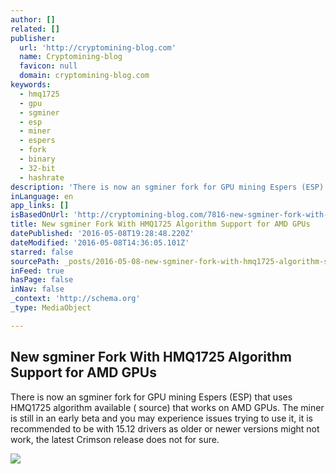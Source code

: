 ```yaml
---
author: []
related: []
publisher:
  url: 'http://cryptomining-blog.com'
  name: Cryptomining-blog
  favicon: null
  domain: cryptomining-blog.com
keywords:
  - hmq1725
  - gpu
  - sgminer
  - esp
  - miner
  - espers
  - fork
  - binary
  - 32-bit
  - hashrate
description: 'There is now an sgminer fork for GPU mining Espers (ESP) that uses HMQ1725 algorithm available ( source) that works on AMD GPUs. The miner is still in an early beta and you may experience issues trying to use it, it is recommended to be with 15.12 drivers as older or newer versions might not work, the latest Crimson release does not for sure.'
inLanguage: en
app_links: []
isBasedOnUrl: 'http://cryptomining-blog.com/7816-new-sgminer-fork-with-hmq1725-algorithm-support-for-amd-gpus/'
title: New sgminer Fork With HMQ1725 Algorithm Support for AMD GPUs
datePublished: '2016-05-08T19:28:48.220Z'
dateModified: '2016-05-08T14:36:05.101Z'
starred: false
sourcePath: _posts/2016-05-08-new-sgminer-fork-with-hmq1725-algorithm-support-for-amd-gpus.md
inFeed: true
hasPage: false
inNav: false
_context: 'http://schema.org'
_type: MediaObject

---
```

<article style=""><h1>New sgminer Fork With HMQ1725 Algorithm Support for AMD GPUs</h1><p>There is now an sgminer fork for GPU mining Espers (ESP) that uses HMQ1725 algorithm available ( source) that works on AMD GPUs. The miner is still in an early beta and you may experience issues trying to use it, it is recommended to be with 15.12 drivers as older or newer versions might not work, the latest Crimson release does not for sure.</p><img src="http://cryptomining-blog.com/wp-content/uploads/2016/05/sgminer-5-1-1-hqm1725-580x301.jpg" /></article>